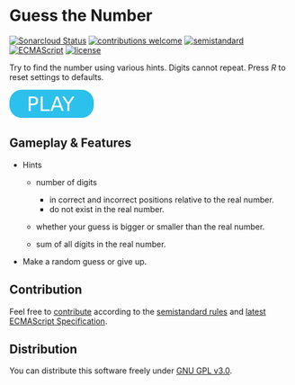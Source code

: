 # Guess the Number

[![Sonarcloud Status](https://sonarcloud.io/api/project_badges/measure?project=berkerol_guess-the-number&metric=alert_status)](https://sonarcloud.io/dashboard?id=berkerol_guess-the-number)
[![contributions welcome](https://img.shields.io/badge/contributions-welcome-brightgreen.svg)](https://github.com/berkerol/guess-the-number/issues)
[![semistandard](https://img.shields.io/badge/code%20style-semistandard-brightgreen.svg)](https://github.com/Flet/semistandard)
[![ECMAScript](https://img.shields.io/badge/ECMAScript-latest-brightgreen.svg)](https://www.ecma-international.org/ecma-262)
[![license](https://img.shields.io/badge/license-GNU%20GPL%20v3.0-blue.svg)](https://github.com/berkerol/guess-the-number/blob/master/LICENSE)

Try to find the number using various hints. Digits cannot repeat. Press _R_ to reset settings to defaults.

[![button](play.png)](https://berkerol.github.io/guess-the-number/gtn.html)

## Gameplay & Features

- Hints

  - number of digits

    - in correct and incorrect positions relative to the real number.
    - do not exist in the real number.

  - whether your guess is bigger or smaller than the real number.

  - sum of all digits in the real number.

- Make a random guess or give up.

## Contribution

Feel free to [contribute](https://github.com/berkerol/guess-the-number/issues) according to the [semistandard rules](https://github.com/Flet/semistandard) and [latest ECMAScript Specification](https://www.ecma-international.org/ecma-262).

## Distribution

You can distribute this software freely under [GNU GPL v3.0](https://github.com/berkerol/guess-the-number/blob/master/LICENSE).
